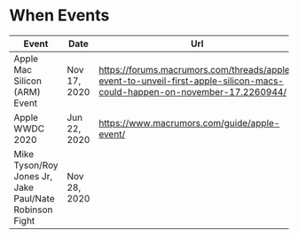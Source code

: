 # When Events

| Event | Date | Url |
| --- | --- | --- |
| Apple Mac Silicon (ARM) Event | Nov 17, 2020 | https://forums.macrumors.com/threads/apple-event-to-unveil-first-apple-silicon-macs-could-happen-on-november-17.2260944/ |
| Apple WWDC 2020 | Jun 22, 2020 | https://www.macrumors.com/guide/apple-event/ |
| Mike Tyson/Roy Jones Jr, Jake Paul/Nate Robinson Fight | Nov 28, 2020 | |
